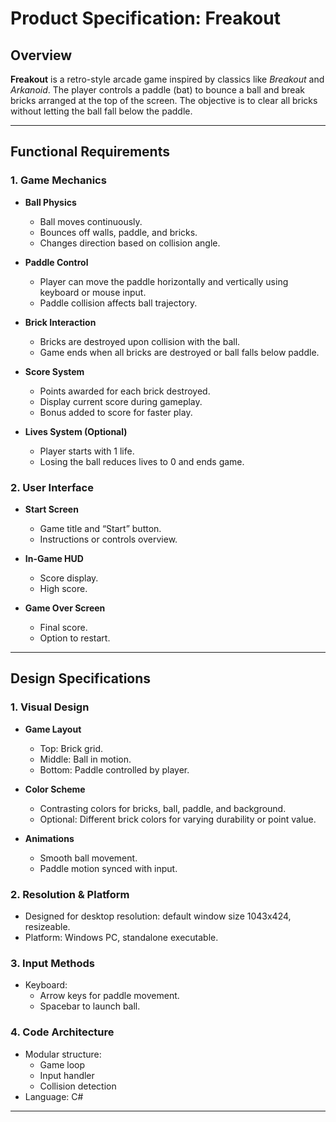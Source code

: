 # Product Specification: Freakout

## Overview
**Freakout** is a retro-style arcade game inspired by classics like *Breakout* and *Arkanoid*. The player controls a paddle (bat) to bounce a ball and break bricks arranged at the top of the screen. The objective is to clear all bricks without letting the ball fall below the paddle.

---

## Functional Requirements

### 1. Game Mechanics
- **Ball Physics**
  - Ball moves continuously.
  - Bounces off walls, paddle, and bricks.
  - Changes direction based on collision angle.

- **Paddle Control**
  - Player can move the paddle horizontally and vertically using keyboard or mouse input.
  - Paddle collision affects ball trajectory.

- **Brick Interaction**
  - Bricks are destroyed upon collision with the ball.
  - Game ends when all bricks are destroyed or ball falls below paddle.

- **Score System**
  - Points awarded for each brick destroyed.
  - Display current score during gameplay.
  - Bonus added to score for faster play.

- **Lives System (Optional)**
  - Player starts with 1 life.
  - Losing the ball reduces lives to 0 and ends game.

### 2. User Interface
- **Start Screen**
  - Game title and “Start” button.
  - Instructions or controls overview.

- **In-Game HUD**
  - Score display.
  - High score.

- **Game Over Screen**
  - Final score.
  - Option to restart.

---

## Design Specifications

### 1. Visual Design
- **Game Layout**
  - Top: Brick grid.
  - Middle: Ball in motion.
  - Bottom: Paddle controlled by player.

- **Color Scheme**
  - Contrasting colors for bricks, ball, paddle, and background.
  - Optional: Different brick colors for varying durability or point value.

- **Animations**
  - Smooth ball movement.
  - Paddle motion synced with input.

### 2. Resolution & Platform
- Designed for desktop resolution: default window size 1043x424, resizeable.
- Platform: Windows PC, standalone executable.

### 3. Input Methods
- Keyboard:
  - Arrow keys for paddle movement.
  - Spacebar to launch ball.

### 4. Code Architecture
- Modular structure:
  - Game loop
  - Input handler
  - Collision detection
- Language: C#

---

